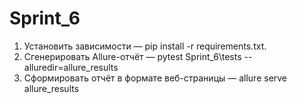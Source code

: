# Sprint_6

1. Установить зависимости — pip install -r requirements.txt.
2. Сгенерировать Allure-отчёт — pytest Sprint_6\tests --alluredir=allure_results
3. Сформировать отчёт в формате веб-страницы — allure serve allure_results